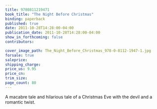 ```yaml
---
title: 9780811219471
book_title: "The Night Before Christmas"
binding: paperback
published: true
date: 2011-10-28T14:28:00-04:00
publication_date: 2011-10-28T14:28:00-04:00
show_in_forthcoming: false
contributors:

cover_image_path: The_Night_Before_Christmas_978-0-8112-1947-1.jpg
forsale: true
saleprice:
shipping_charge:
price_us: 9.95
price_cn:
trim_size:
page_count: 80
---
```

A macabre tale and hilarious tale of a Christmas Eve with the devil and a romantic twist.

